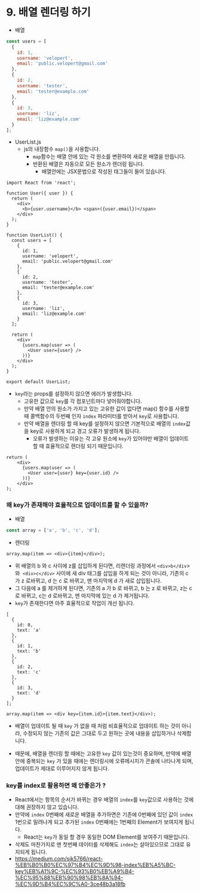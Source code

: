 # 9. 배열 렌더링 하기

- 배열

```js
const users = [
  {
    id: 1,
    username: 'velopert',
    email: 'public.velopert@gmail.com'
  },
  {
    id: 2,
    username: 'tester',
    email: 'tester@example.com'
  },
  {
    id: 3,
    username: 'liz',
    email: 'liz@example.com'
  }
];
```



- UserList.js
  - js의 내장함수 `map()`을 사용합니다.
    - `map`함수는 배열 안에 있는 각 원소를 변환하여 새로운 배열을 만듭니다.
    - 반환된 배열은 자동으로 모든 원소가 렌더링 됩니다.
      - 배열안에는 JSX문법으로 작성된 태그들이 들어 있습니다.

```react
import React from 'react';

function User({ user }) {
  return (
    <div>
      <b>{user.username}</b> <span>({user.email})</span>
    </div>
  );
}

function UserList() {
  const users = [
    {
      id: 1,
      username: 'velopert',
      email: 'public.velopert@gmail.com'
    },
    {
      id: 2,
      username: 'tester',
      email: 'tester@example.com'
    },
    {
      id: 3,
      username: 'liz',
      email: 'liz@example.com'
    }
  ];

  return (
    <div>
      {users.map(user => (
        <User user={user} />
      ))}
    </div>
  );
}

export default UserList;
```

- `key`라는 props를 설정하지 않으면 에러가 발생합니다.
  - 고유한 값으로 `key`를 각 컴포넌트마다 넣어줘야합니다.
  - 만약 배열 안의 원소가 가지고 있는 고유한 값이 없다면 map() 함수를 사용할 때 콜백함수의 두번째 인자 `index` 파라미터를 받아서 `key`로 사용합니다.
  - 만약 배열을 렌더링 할 때 key를 설정하지 않으면 기본적으로 배열의 `index`값을 key로 사용하게 되고 경고 오류가 발생하게 됩니다.
    - 오류가 발생하는 이유는 각 고유 원소에 `key`가 있어야만 배열이 업데이트 할 때 효율적으로 렌더링 되기 때문입니다.

```react
return (
    <div>
      {users.map(user => (
        <User user={user} key={user.id} />
      ))}
    </div>
);
```



### 왜 key가 존재해야 효율적으로 업데이트를 할 수 있을까?

- 배열

```js
const array = ['a', 'b', 'c', 'd'];
```

- 렌더링

```react
array.map(item => <div>{item}</div>);
```

- 위 배열의 b 와 c 사이에 z를 삽입하게 된다면, 리렌더링 과정에서 `<div>b</div`> 와` <div>c</div>` 사이에 새 div 태그를 삽입을 하게 되는 것이 아니라, 기존의 c 가 z 로바뀌고, d 는 c 로 바뀌고, 맨 마지막에 d 가 새로 삽입됩니다.
- 그 다음에 a 를 제거하게 된다면, 기존의 a 가 b 로 바뀌고, b 는 z 로 바뀌고, z는 c로 바뀌고, c는 d 로바뀌고, 맨 마지막에 있는 d 가 제거됩니다.
- `key`가 존재한다면 아주 효율적으로 작업이 개선 됩니다.

```react
[
  {
    id: 0,
    text: 'a'
  },
  {
    id: 1,
    text: 'b'
  },
  {
    id: 2,
    text: 'c'
  },
  {
    id: 3,
    text: 'd'
  }
];
```

```react
array.map(item => <div key={item.id}>{item.text}</div>);
```

- 배열이 업데이트 될 때 `key` 가 없을 때 처럼 비효율적으로 업데이트 하는 것이 아니라, 수정되지 않는 기존의 값은 그대로 두고 원하는 곳에 내용을 삽입하거나 삭제합니다.

- 때문에, 배열을 렌더링 할 때에는 고유한 `key` 값이 있는것이 중요하며, 만약에 배열안에 중복되는 `key` 가 있을 때에는 렌더링시에 오류메시지가 콘솔에 나타나게 되며, 업데이트가 제대로 이루어지지 않게 됩니다.



### key를 index로 활용하면 왜 안좋은가 ?

- React에서는 항목의 순서가 바뀌는 경우 배열의 `index`를 `key`값으로 사용하는 것에 대해 권장하지 않고 있습니다.
- 만약에 `index` 0번째에 새로운 배열을 추가하면은 기존에 0번째에 있던 값이 `index` 1번으로 밀려나게 되고 추가된 `index` 0번째에는 1번째의 Element가 보여지게 됩니다.
  - React는 `key`가 동일 할 경우 동일한 DOM Element를 보여주기 때문입니다.
- 삭제도 마찬가지로 맨 첫번째 데이터를 삭제해도 `index`는 살아있으므로 그대로 유지되게 됩니다.
- https://medium.com/sjk5766/react-%EB%B0%B0%EC%97%B4%EC%9D%98-index%EB%A5%BC-key%EB%A1%9C-%EC%93%B0%EB%A9%B4-%EC%95%88%EB%90%98%EB%8A%94-%EC%9D%B4%EC%9C%A0-3ce48b3a18fb